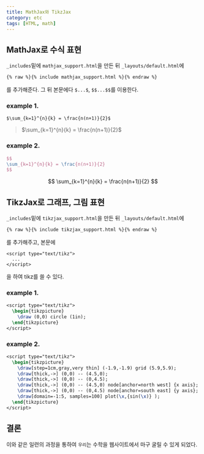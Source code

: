 ```yaml
---
title: MathJax와 TikzJax
category: etc
tags: [HTML, math]
---
```


## MathJax로 수식 표현
`_includes`밑에 `mathjax_support.html`을 만든 뒤
`_layouts/default.html`에

```html
{% raw %}{% include mathjax_support.html %}{% endraw %}
```
를 추가해준다. 그 뒤 본문에다 `$...$`, `$$...$$`를 이용한다.

### example 1.

`$\sum_{k=1}^{n}{k} = \frac{n(n+1)}{2}$`

> $\sum_{k=1}^{n}{k} = \frac{n(n+1)}{2}$

### example 2.
```latex
$$
\sum_{k=1}^{n}{k} = \frac{n(n+1)}{2}
$$
```

$$
\sum_{k=1}^{n}{k} = \frac{n(n+1)}{2}
$$

## TikzJax로 그래프, 그림 표현
`_includes`밑에 `tikzjax_support.html`을 만든 뒤
`_layouts/default.html`에

```html
{% raw %}{% include tikzjax_support.html %}{% endraw %}
```

를 추가해주고, 본문에

```
<script type="text/tikz">
  ...
</script>
```

을 하여 tikz를 쓸 수 있다.

### example 1.
```latex
<script type="text/tikz">
  \begin{tikzpicture}
    \draw (0,0) circle (1in);
  \end{tikzpicture}
</script>
```

<script type="text/tikz">
  \begin{tikzpicture}
    \draw (0,0) circle (1in);
  \end{tikzpicture}
</script>

### example 2.
```latex
<script type="text/tikz">
  \begin{tikzpicture}
    \draw[step=1cm,gray,very thin] (-1.9,-1.9) grid (5.9,5.9);
    \draw[thick,->] (0,0) -- (4.5,0);
    \draw[thick,->] (0,0) -- (0,4.5);
    \draw[thick,->] (0,0) -- (4.5,0) node[anchor=north west] {x axis};
    \draw[thick,->] (0,0) -- (0,4.5) node[anchor=south east] {y axis};
    \draw[domain=-1:5, samples=100] plot(\x,{sin(\x)} );
  \end{tikzpicture}
</script>
```
<script type="text/tikz">
  \begin{tikzpicture}
    \draw[step=1cm,gray,very thin] (-1.9,-1.9) grid (5.9,1.9);
    \draw[thick,->] (0,0) -- (4.5,0) node[anchor=north west] {x axis};
    \draw[thick,->] (0,0) -- (0,1.9) node[anchor=south east] {y axis};
    \draw[domain=-1:4.2, samples=100] plot(\x,{sin(40*\x)} ) node [right] {$\sin(x)$};
  \end{tikzpicture}
</script>

## 결론
이와 같은 일련의 과정을 통하여 `우리`는 수학을 웹사이트에서 마구 굴릴 수 있게 되었다.
